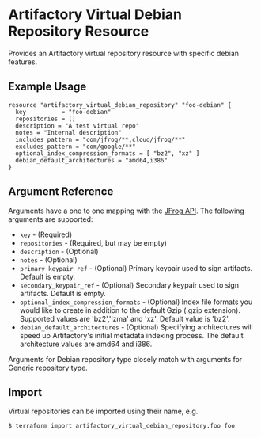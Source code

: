 # Artifactory Virtual Debian Repository Resource

Provides an Artifactory virtual repository resource with specific debian features.

## Example Usage

```hcl
resource "artifactory_virtual_debian_repository" "foo-debian" {
  key          = "foo-debian"
  repositories = []
  description = "A test virtual repo"
  notes = "Internal description"
  includes_pattern = "com/jfrog/**,cloud/jfrog/**"
  excludes_pattern = "com/google/**"
  optional_index_compression_formats = [ "bz2", "xz" ]
  debian_default_architectures = "amd64,i386"
}
```

## Argument Reference

Arguments have a one to one mapping with the [JFrog API](https://www.jfrog.com/confluence/display/RTF/Repository+Configuration+JSON). The following arguments are supported:

* `key` - (Required)
* `repositories` - (Required, but may be empty)
* `description` - (Optional)
* `notes` - (Optional)
* `primary_keypair_ref` - (Optional) Primary keypair used to sign artifacts. Default is empty.
* `secondary_keypair_ref` - (Optional) Secondary keypair used to sign artifacts. Default is empty.
* `optional_index_compression_formats` - (Optional) Index file formats you would like to create in addition to the default Gzip (.gzip extension). Supported values are 'bz2','lzma' and 'xz'. Default value is 'bz2'.
* `debian_default_architectures` - (Optional) Specifying  architectures will speed up Artifactory's initial metadata indexing process. The default architecture values are amd64 and i386.

Arguments for Debian repository type closely match with arguments for Generic repository type.

## Import

Virtual repositories can be imported using their name, e.g.

```
$ terraform import artifactory_virtual_debian_repository.foo foo
```
